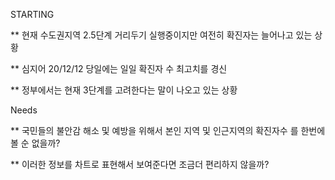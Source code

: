 STARTING

** 현재 수도권지역 2.5단계 거리두기 실행중이지만 여전히 확진자는 늘어나고 있는 상황

** 심지어 20/12/12 당일에는 일일 확진자 수 최고치를 경신

** 정부에서는 현재 3단계를 고려한다는 말이 나오고 있는 상황

Needs

** 국민들의 불안감 해소 및 예방을 위해서 본인 지역 및 인근지역의 확진자수 를
    한번에 볼 순 없을까?

** 이러한 정보를 차트로 표현해서 보여준다면 조금더 편리하지 않을까?
